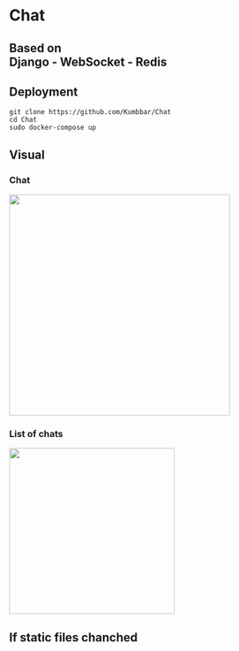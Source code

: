 # Chat
## Based on<br>Django - WebSocket - Redis

## Deployment
```
git clone https://github.com/Kumbbar/Chat
cd Chat
sudo docker-compose up
```

## Visual
### Chat
<image height="400" src="https://user-images.githubusercontent.com/90816195/215806736-f3043f98-cf2d-4703-a623-9ba5b21c12f7.png"/>

### List of chats

<image height="300" src="https://user-images.githubusercontent.com/90816195/215807426-79c27390-a898-4861-b285-3ccc8fc956ba.png"/>

## If static files chanched
